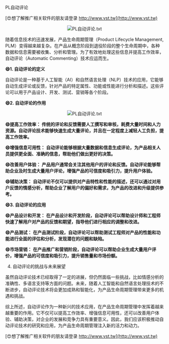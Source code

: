 PL自动评论

[😍想了解推广相关软件的朋友请登录 http://www.vst.tw](http://www.vst.tw)

 <center><img src="https://vst.tw/MP4/tuiguang/png/3.png" alt="PL自动评论.txt"></center>

随着信息技术的迅速发展，产品生命周期管理（Product Lifecycle Management, PLM）变得越来越复杂。在产品从概念阶段到退役阶段的整个生命周期中，各种数据和信息需要被收集、分析和管理。为了有效地处理这些信息并提高工作效率，自动评论（Automatic Commenting）技术应运而生。

**😄1. 自动评论的定义**

自动评论是一种基于人工智能（AI）和自然语言处理（NLP）技术的应用，它能够自动生成评论或反馈，针对产品的特定属性、功能或性能进行分析和描述。这些评论可以用于产品设计、开发、测试、营销等各个阶段。

**😄2. 自动评论的作用**

 <center><img src="https://vst.tw/MP4/tuiguang/png/6.png" alt="PL自动评论.txt"></center>

**😄提高工作效率： 传统的评论和反馈需要人工撰写和审核，耗费大量时间和人力资源。自动评论技术能够快速生成大量评论，并且在一定程度上减轻人工负担，提高工作效率。**

**😄增强信息可用性： 自动评论能够根据大量数据和信息生成评论，为产品相关人员提供更全面、准确的信息，帮助他们做出更好的决策。**

**😄改善用户体验： 产品用户通常会关注其他用户的评论和反馈。自动评论能够帮助企业及时生成大量用户评论，增强产品的可信度和吸引力，提升用户体验。**

**😄辅助决策： 自动评论不仅可以提供对产品特性和性能的描述，还可以通过对用户反馈的情感分析，帮助企业了解用户的偏好和需求，为产品的改进和升级提供参考。**

**😄3. 自动评论的应用**

**😄产品设计和开发： 在产品设计和开发阶段，自动评论可以帮助设计师和工程师快速了解用户对产品的反馈和期望，指导他们进行相应的调整和改进。**

**😄产品测试： 在产品测试阶段，自动评论可以帮助测试工程师对产品的性能和功能进行全面的评估和分析，发现潜在的问题和缺陷。**

**😄市场营销： 在产品推广和营销阶段，自动评论可以帮助企业生成大量用户评价，增强产品的可信度和吸引力，提升销售量和市场份额。**

4. 自动评论的挑战与未来展望

虽然自动评论技术已经取得了一定的进展，但仍然面临一些挑战，比如情感分析的准确性、多语言支持等方面的问题。未来，随着人工智能和自然语言处理技术的不断进步，自动评论技术将会更加成熟和智能化，为产品生命周期管理带来更多的机遇和挑战。

综上所述，自动评论作为一种新兴的技术应用，在产品生命周期管理中发挥着越来越重要的作用。它不仅可以提高工作效率、增强信息可用性，还可以改善用户体验、辅助决策，对企业的发展和竞争力具有重要意义。因此，我们应该积极推动自动评论技术的研究和应用，为产品生命周期管理注入新的活力和动力。

[😍想了解推广相关软件的朋友请登录 http://www.vst.tw](http://www.vst.tw)




